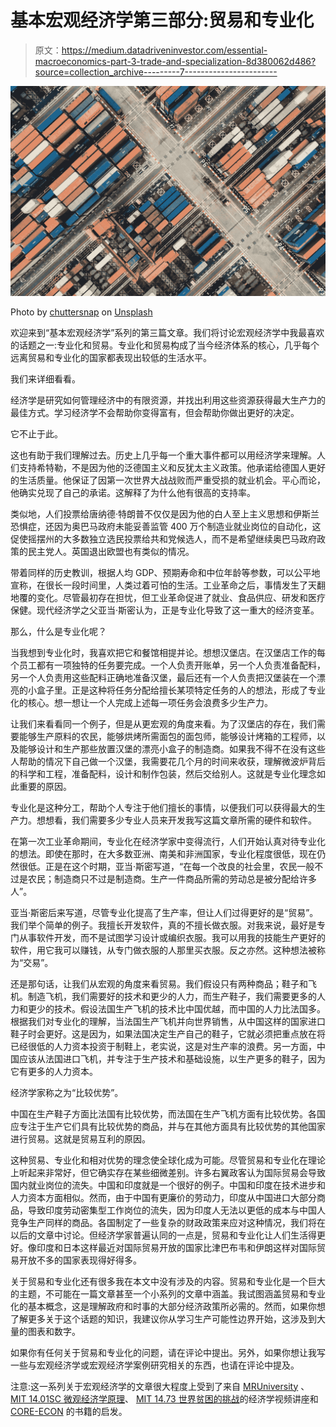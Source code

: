 # 基本宏观经济学第三部分:贸易和专业化

> 原文：<https://medium.datadriveninvestor.com/essential-macroeconomics-part-3-trade-and-specialization-8d380062d486?source=collection_archive---------7----------------------->

![](img/914ef057ac46268b3a74c043f4a45903.png)

Photo by [chuttersnap](https://unsplash.com/@chuttersnap?utm_source=medium&utm_medium=referral) on [Unsplash](https://unsplash.com?utm_source=medium&utm_medium=referral)

欢迎来到“基本宏观经济学”系列的第三篇文章。我们将讨论宏观经济学中我最喜欢的话题之一:专业化和贸易。专业化和贸易构成了当今经济体系的核心，几乎每个远离贸易和专业化的国家都表现出较低的生活水平。

我们来详细看看。

经济学是研究如何管理经济中的有限资源，并找出利用这些资源获得最大生产力的最佳方式。学习经济学不会帮助你变得富有，但会帮助你做出更好的决定。

它不止于此。

这也有助于我们理解过去。历史上几乎每一个重大事件都可以用经济学来理解。人们支持希特勒，不是因为他的泛德国主义和反犹太主义政策。他承诺给德国人更好的生活质量。他保证了因第一次世界大战战败而严重受损的就业机会。平心而论，他确实兑现了自己的承诺。这解释了为什么他有很高的支持率。

类似地，人们投票给唐纳德·特朗普不仅仅是因为他的白人至上主义思想和伊斯兰恐惧症，还因为奥巴马政府未能妥善监管 400 万个制造业就业岗位的自动化，这促使摇摆州的大多数独立选民投票给共和党候选人，而不是希望继续奥巴马政府政策的民主党人。英国退出欧盟也有类似的情况。

带着同样的历史教训，根据人均 GDP、预期寿命和中位年龄等参数，可以公平地宣称，在很长一段时间里，人类过着可怕的生活。工业革命之后，事情发生了天翻地覆的变化。尽管最初存在担忧，但工业革命促进了就业、食品供应、研发和医疗保健。现代经济学之父亚当·斯密认为，正是专业化导致了这一重大的经济变革。

那么，什么是专业化呢？

当我想到专业化时，我喜欢把它和餐馆相提并论。想想汉堡店。在汉堡店工作的每个员工都有一项独特的任务要完成。一个人负责开账单，另一个人负责准备配料，另一个人负责用这些配料正确地准备汉堡，最后还有一个人负责把汉堡装在一个漂亮的小盒子里。正是这种将任务分配给擅长某项特定任务的人的想法，形成了专业化的核心。想一想让一个人完成上述每一项任务会浪费多少生产力。

让我们来看看同一个例子，但是从更宏观的角度来看。为了汉堡店的存在，我们需要能够生产原料的农民，能够烘烤所需面包的面包师，能够设计烤箱的工程师，以及能够设计和生产那些放置汉堡的漂亮小盒子的制造商。如果我不得不在没有这些人帮助的情况下自己做一个汉堡，我需要花几个月的时间来收获，理解微波炉背后的科学和工程，准备配料，设计和制作包装，然后交给别人。这就是专业化理念如此重要的原因。

专业化是这种分工，帮助个人专注于他们擅长的事情，以便我们可以获得最大的生产力。想想看，我们需要多少专业人员来开发我写这篇文章所需的硬件和软件。

在第一次工业革命期间，专业化在经济学家中变得流行，人们开始认真对待专业化的想法。即使在那时，在大多数亚洲、南美和非洲国家，专业化程度很低，现在仍然很低。正是在这个时期，亚当·斯密写道，“在每一个改良的社会里，农民一般不过是农民；制造商只不过是制造商。生产一件商品所需的劳动总是被分配给许多人”。

亚当·斯密后来写道，尽管专业化提高了生产率，但让人们过得更好的是“贸易”。我们举个简单的例子。我擅长开发软件，真的不擅长做衣服。对我来说，最好是专门从事软件开发，而不是试图学习设计或编织衣服。我可以用我的技能生产更好的软件，用它我可以赚钱，从专门做衣服的人那里买衣服。反之亦然。这种想法被称为“交易”。

还是那句话，让我们从宏观的角度来看贸易。我们假设只有两种商品；鞋子和飞机。制造飞机，我们需要好的技术和更少的人力，而生产鞋子，我们需要更多的人力和更少的技术。假设法国生产飞机的技术比中国优越，而中国的人力比法国多。根据我们对专业化的理解，当法国生产飞机并向世界销售，从中国这样的国家进口鞋子时会更好。这是因为，如果法国决定生产自己的鞋子，它就必须把重点放在将已经很低的人力资本投资于制鞋上，老实说，这是对生产率的浪费。另一方面，中国应该从法国进口飞机，并专注于生产技术和基础设施，以生产更多的鞋子，因为它有更多的人力资本。

经济学家称之为“比较优势”。

中国在生产鞋子方面比法国有比较优势，而法国在生产飞机方面有比较优势。各国应专注于生产它们具有比较优势的商品，并与在其他方面具有比较优势的其他国家进行贸易。这就是贸易互利的原因。

这种贸易、专业化和相对优势的理念使全球化成为可能。尽管贸易和专业化在理论上听起来非常好，但它确实存在某些细微差别。许多右翼政客认为国际贸易会导致国内就业岗位的流失。中国和印度就是一个很好的例子。中国和印度在技术进步和人力资本方面相似。然而，由于中国有更廉价的劳动力，印度从中国进口大部分商品，导致印度劳动密集型工作岗位的流失，因为印度人无法以更低的成本与中国人竞争生产同样的商品。各国制定了一些复杂的财政政策来应对这种情况，我们将在以后的文章中讨论。但经济学家普遍认同的一点是，贸易和专业化让人们生活得更好。像印度和日本这样最近对国际贸易开放的国家比津巴布韦和伊朗这样对国际贸易开放不多的国家表现得好得多。

关于贸易和专业化还有很多我在本文中没有涉及的内容。贸易和专业化是一个巨大的主题，不可能在一篇文章甚至一个小系列的文章中涵盖。我试图涵盖贸易和专业化的基本概念，这是理解政府和时事的大部分经济政策所必需的。然而，如果你想了解更多关于这个话题的知识，我建议你从学习生产可能性边界开始，这涉及到大量的图表和数字。

如果你有任何关于贸易和专业化的问题，请在评论中提出。另外，如果你想让我写一些与宏观经济学或宏观经济学案例研究相关的东西，也请在评论中提及。

注意:这一系列关于宏观经济学的文章很大程度上受到了来自 [MRUniversity](https://mru.org/) 、 [MIT 14.01SC 微观经济学原理](https://ocw.mit.edu/courses/economics/14-01sc-principles-of-microeconomics-fall-2011/)、 [MIT 14.73 世界贫困的挑战](https://ocw.mit.edu/courses/economics/14-73-the-challenge-of-world-poverty-spring-2011/)的经济学视频讲座和 [CORE-ECON](https://www.core-econ.org/) 的书籍的启发。